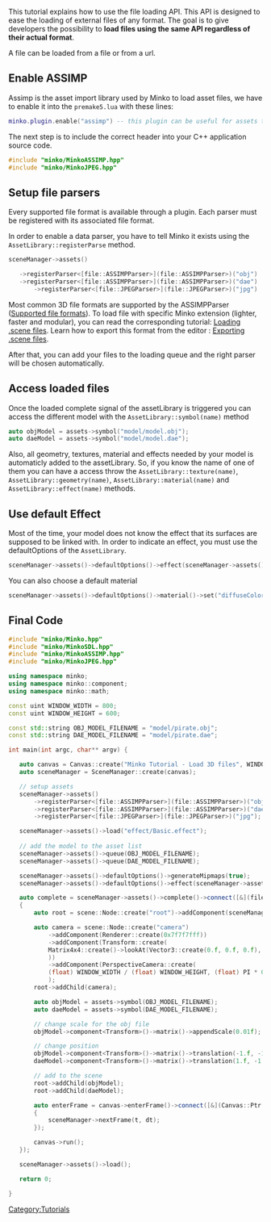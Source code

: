 This tutorial explains how to use the file loading API. This API is designed to ease the loading of external files of any format. The goal is to give developers the possibility to **load files using the same API regardless of their actual format**.

A file can be loaded from a file or from a url.

Enable ASSIMP
-------------

Assimp is the asset import library used by Minko to load asset files, we have to enable it into the `premake5.lua` with these lines:

```lua
minko.plugin.enable("assimp") -- this plugin can be useful for assets that need to load jpeg files minko.plugin.enable("jpeg") 
```


The next step is to include the correct header into your C++ application source code.

```cpp
#include "minko/MinkoASSIMP.hpp" 
#include "minko/MinkoJPEG.hpp" 
```


Setup file parsers
------------------

Every supported file format is available through a plugin. Each parser must be registered with its associated file format.

In order to enable a data parser, you have to tell Minko it exists using the `AssetLibrary::registerParse` method.

```cpp
sceneManager->assets()

   ->registerParser<[file::ASSIMPParser>](file::ASSIMPParser>)("obj")
   ->registerParser<[file::ASSIMPParser>](file::ASSIMPParser>)("dae")
       ->registerParser<[file::JPEGParser>](file::JPEGParser>)("jpg")

```


Most common 3D file formats are supported by the ASSIMPParser ([Supported file formats](../article/Supported_file_formats_(Minko_Engine).md)). To load file with specific Minko extension (lighter, faster and modular), you can read the corresponding tutorial: [Loading .scene files](../tutorial/07-Loading_.scene_files.md). Learn how to export this format from the editor : [Exporting .scene files](../tutorial/Exporting_.scene_files.md).

After that, you can add your files to the loading queue and the right parser will be chosen automatically.

Access loaded files
-------------------

Once the loaded complete signal of the assetLibrary is triggered you can access the different model with the `AssetLibrary::symbol(name)` method

```cpp
auto objModel = assets->symbol("model/model.obj");
auto daeModel = assets->symbol("model/model.dae");
```


Also, all geometry, textures, material and effects needed by your model is automaticly added to the assetLibrary. So, if you know the name of one of them you can have a access throw the `AssetLibrary::texture(name)`, `AssetLibrary::geometry(name)`, `AssetLibrary::material(name)` and `AssetLibrary::effect(name)` methods.

Use default Effect
------------------

Most of the time, your model does not know the effect that its surfaces are supposed to be linked with. In order to indicate an effect, you must use the defaultOptions of the `AssetLibrary`.

```cpp
sceneManager->assets()->defaultOptions()->effect(sceneManager->assets()->effect(DEFAULT_EFFECT)); 
```


You can also choose a default material

```cpp
sceneManager->assets()->defaultOptions()->material()->set("diffuseColor", Vector4::create(0.8f, 0.1f, 0.1f, 1.0f)); 
```


Final Code
----------

```cpp
#include "minko/Minko.hpp" 
#include "minko/MinkoSDL.hpp" 
#include "minko/MinkoASSIMP.hpp" 
#include "minko/MinkoJPEG.hpp"

using namespace minko; 
using namespace minko::component; 
using namespace minko::math;

const uint WINDOW_WIDTH = 800; 
const uint WINDOW_HEIGHT = 600;

const std::string OBJ_MODEL_FILENAME = "model/pirate.obj"; 
const std::string DAE_MODEL_FILENAME = "model/pirate.dae";

int main(int argc, char** argv) {

   auto canvas = Canvas::create("Minko Tutorial - Load 3D files", WINDOW_WIDTH, WINDOW_HEIGHT);
   auto sceneManager = SceneManager::create(canvas);

   // setup assets
   sceneManager->assets()
       ->registerParser<[file::ASSIMPParser>](file::ASSIMPParser>)("obj")
       ->registerParser<[file::ASSIMPParser>](file::ASSIMPParser>)("dae")
       ->registerParser<[file::JPEGParser>](file::JPEGParser>)("jpg");

   sceneManager->assets()->load("effect/Basic.effect");
   
   // add the model to the asset list
   sceneManager->assets()->queue(OBJ_MODEL_FILENAME);
   sceneManager->assets()->queue(DAE_MODEL_FILENAME);

   sceneManager->assets()->defaultOptions()->generateMipmaps(true);
   sceneManager->assets()->defaultOptions()->effect(sceneManager->assets()->effect("effect/Basic.effect"));

   auto complete = sceneManager->assets()->complete()->connect([&](file::AssetLibrary::Ptr assets)
   {
       auto root = scene::Node::create("root")->addComponent(sceneManager);

       auto camera = scene::Node::create("camera")
           ->addComponent(Renderer::create(0x7f7f7fff))
           ->addComponent(Transform::create(
           Matrix4x4::create()->lookAt(Vector3::create(0.f, 0.f, 0.f), Vector3::create(0.f, 0.f, 5.f))
           ))
           ->addComponent(PerspectiveCamera::create(
           (float) WINDOW_WIDTH / (float) WINDOW_HEIGHT, (float) PI * 0.25f, .1f, 1000.f)
           );
       root->addChild(camera);

       auto objModel = assets->symbol(OBJ_MODEL_FILENAME);
       auto daeModel = assets->symbol(DAE_MODEL_FILENAME);

       // change scale for the obj file
       objModel->component<Transform>()->matrix()->appendScale(0.01f);

       // change position
       objModel->component<Transform>()->matrix()->translation(-1.f, -1.f, 0.f);
       daeModel->component<Transform>()->matrix()->translation(1.f, -1.f, 0.f);

       // add to the scene
       root->addChild(objModel);
       root->addChild(daeModel);

       auto enterFrame = canvas->enterFrame()->connect([&](Canvas::Ptr canvas, float t, float dt)
       {
           sceneManager->nextFrame(t, dt);
       });

       canvas->run();
   });

   sceneManager->assets()->load();

   return 0;

} 
```


<Category:Tutorials>

